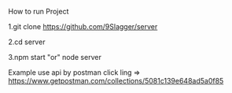 How to run Project

1.git clone https://github.com/9Slagger/server

2.cd server

3.npm start "or" node server

Example use api by postman click ling => https://www.getpostman.com/collections/5081c139e648ad5a0f85